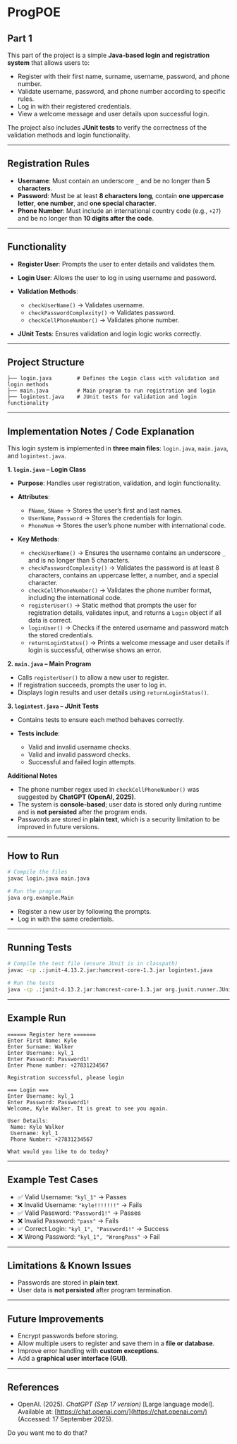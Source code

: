 # ProgPOE

## Part 1
This part of the project is a simple **Java-based login and registration system** that allows users to:

* Register with their first name, surname, username, password, and phone number.
* Validate username, password, and phone number according to specific rules.
* Log in with their registered credentials.
* View a welcome message and user details upon successful login.

The project also includes **JUnit tests** to verify the correctness of the validation methods and login functionality.

---

## Registration Rules

* **Username**: Must contain an underscore `_` and be no longer than **5 characters**.
* **Password**: Must be at least **8 characters long**, contain **one uppercase letter**, **one number**, and **one special character**.
* **Phone Number**: Must include an international country code (e.g., `+27`) and be no longer than **10 digits after the code**.

---

## Functionality

* **Register User**: Prompts the user to enter details and validates them.
* **Login User**: Allows the user to log in using username and password.
* **Validation Methods**:

  * `checkUserName()` → Validates username.
  * `checkPasswordComplexity()` → Validates password.
  * `checkCellPhoneNumber()` → Validates phone number.
* **JUnit Tests**: Ensures validation and login logic works correctly.

---

## Project Structure

```
├── login.java        # Defines the Login class with validation and login methods
├── main.java         # Main program to run registration and login
├── logintest.java    # JUnit tests for validation and login functionality
```

---

## Implementation Notes / Code Explanation

This login system is implemented in **three main files**: `login.java`, `main.java`, and `logintest.java`.

**1. `login.java` – Login Class**

* **Purpose**: Handles user registration, validation, and login functionality.
* **Attributes**:

  * `FName`, `SName` → Stores the user’s first and last names.
  * `UserName`, `Password` → Stores the credentials for login.
  * `PhoneNum` → Stores the user’s phone number with international code.
* **Key Methods**:

  * `checkUserName()` → Ensures the username contains an underscore `_` and is no longer than 5 characters.
  * `checkPasswordComplexity()` → Validates the password is at least 8 characters, contains an uppercase letter, a number, and a special character.
  * `checkCellPhoneNumber()` → Validates the phone number format, including the international code.
  * `registerUser()` → Static method that prompts the user for registration details, validates input, and returns a `Login` object if all data is correct.
  * `loginUser()` → Checks if the entered username and password match the stored credentials.
  * `returnLoginStatus()` → Prints a welcome message and user details if login is successful, otherwise shows an error.

**2. `main.java` – Main Program**

* Calls `registerUser()` to allow a new user to register.
* If registration succeeds, prompts the user to log in.
* Displays login results and user details using `returnLoginStatus()`.

**3. `logintest.java` – JUnit Tests**

* Contains tests to ensure each method behaves correctly.
* **Tests include**:

  * Valid and invalid username checks.
  * Valid and invalid password checks.
  * Successful and failed login attempts.

**Additional Notes**

* The phone number regex used in `checkCellPhoneNumber()` was suggested by **ChatGPT (OpenAI, 2025)**.
* The system is **console-based**; user data is stored only during runtime and is **not persisted** after the program ends.
* Passwords are stored in **plain text**, which is a security limitation to be improved in future versions.

---

## How to Run

```bash
# Compile the files
javac login.java main.java

# Run the program
java org.example.Main
```

* Register a new user by following the prompts.
* Log in with the same credentials.

---

## Running Tests

```bash
# Compile the test file (ensure JUnit is in classpath)
javac -cp .:junit-4.13.2.jar:hamcrest-core-1.3.jar logintest.java

# Run the tests
java -cp .:junit-4.13.2.jar:hamcrest-core-1.3.jar org.junit.runner.JUnitCore loginTest
```

---

## Example Run

```
====== Register here =======
Enter First Name: Kyle
Enter Surname: Walker
Enter Username: kyl_1
Enter Password: Password1!
Enter Phone number: +27831234567

Registration successful, please login

=== Login ===
Enter Username: kyl_1
Enter Password: Password1!
Welcome, Kyle Walker. It is great to see you again.

User Details:
 Name: Kyle Walker
 Username: kyl_1
 Phone Number: +27831234567

What would you like to do today?
```

---

## Example Test Cases

* ✅ Valid Username: `"kyl_1"` → Passes
* ❌ Invalid Username: `"kyle!!!!!!!"` → Fails
* ✅ Valid Password: `"Password1!"` → Passes
* ❌ Invalid Password: `"pass"` → Fails
* ✅ Correct Login: `"kyl_1", "Password1!"` → Success
* ❌ Wrong Password: `"kyl_1", "WrongPass"` → Fail

---

## Limitations & Known Issues

* Passwords are stored in **plain text**.
* User data is **not persisted** after program termination.

---

## Future Improvements

* Encrypt passwords before storing.
* Allow multiple users to register and save them in a **file or database**.
* Improve error handling with **custom exceptions**.
* Add a **graphical user interface (GUI)**.

---

## References

* OpenAI. (2025). *ChatGPT (Sep 17 version)* \[Large language model]. Available at: [https://chat.openai.com/](https://chat.openai.com/) (Accessed: 17 September 2025).

Do you want me to do that?
